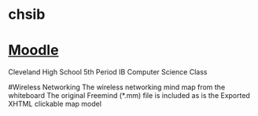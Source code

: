 # chsib
# [Moodle](http://moodle.clevelandhighschool.org/course/view.php?id=7)
Cleveland High School 5th Period IB Computer Science Class

#Wireless Networking
The wireless networking mind map from the whiteboard
The original Freemind (*.mm) file is included as is the Exported XHTML clickable map model
